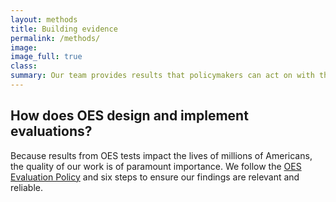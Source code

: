 ```yaml
---
layout: methods
title: Building evidence
permalink: /methods/
image:
image_full: true
class:
summary: Our team provides results that policymakers can act on with the highest degree of confidence.
---
```

## How does OES design and implement evaluations?

Because results from OES tests impact the lives of millions of Americans, the quality of our work is of paramount importance. We follow the <a href="{{ '/assets/files/evaluationpolicy.pdf' | prepend: site.baseurl }}">OES Evaluation Policy</a> and six steps to ensure our findings are relevant and reliable.
